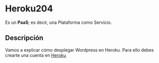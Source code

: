 # Heroku204
Es un **PaaS**; es decir, una Plataforma como Servicio.

## Descripción
Vamos a explicar cómo desplegar Wordpress en Heroku.
Para ello debes crearte una cuenta en [Heroku](https://www.heroku.com/)
